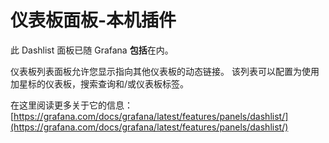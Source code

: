 # 仪表板面板-本机插件

此 Dashlist 面板已随 Grafana **包括**在内。

仪表板列表面板允许您显示指向其他仪表板的动态链接。 该列表可以配置为使用加星标的仪表板，搜索查询和/或仪表板标签。

在这里阅读更多关于它的信息：
[https://grafana.com/docs/grafana/latest/features/panels/dashlist/](https://grafana.com/docs/grafana/latest/features/panels/dashlist/)
